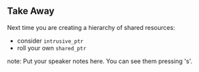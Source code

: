 ##  Take Away

Next time you are creating a hierarchy of shared resources:

- consider `intrusive_ptr`
- roll your own `shared_ptr`

note:
    Put your speaker notes here.
    You can see them pressing 's'.
